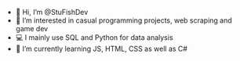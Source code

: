 - 👋 Hi, I’m @StuFishDev
- 👀 I’m interested in casual programming projects, web scraping and game dev
- 💻 I mainly use SQL and Python for data analysis
- 🌱 I’m currently learning JS, HTML, CSS as well as C#

